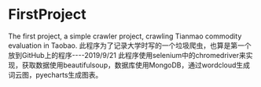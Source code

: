 # FirstProject
The first project, a simple crawler project, crawling Tianmao commodity evaluation in Taobao.
此程序为了记录大学时写的一个垃圾爬虫，也算是第一个放到GitHub上的程序----2019/9/21
此程序使用selenium中的chromedriver来实现，获取数据使用beautifulsoup，数据库使用MongoDB，通过wordcloud生成词云图，pyecharts生成图表。
